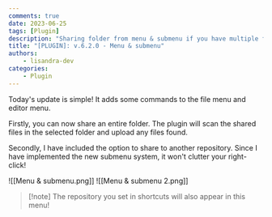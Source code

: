 ```yaml
---
comments: true
date: 2023-06-25
tags: [Plugin]
description: "Sharing folder from menu & submenu if you have multiple folder"
title: "[PLUGIN]: v.6.2.0 - Menu & submenu"
authors:
    - lisandra-dev
categories:
    - Plugin
---
```


Today's update is simple! It adds some commands to the file menu and editor menu.

Firstly, you can now share an entire folder. The plugin will scan the shared files in the selected folder and upload any files found.

Secondly, I have included the option to share to another repository. Since I have implemented the new submenu system, it won't clutter your right-click!

![[Menu & submenu.png]]
![[Menu & submenu 2.png]]

> [!note] The repository you set in shortcuts will also appear in this menu!